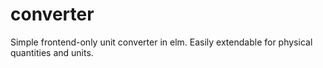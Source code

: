 # converter
Simple frontend-only unit converter in elm. Easily extendable for physical quantities and units.
